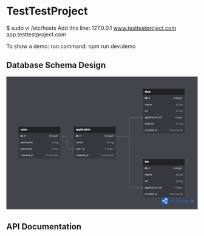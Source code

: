 # TestTestProject

$ sudo vi /etc/hosts
Add this line:
127.0.0.1 www.testtestproject.com app.testtestproject.com

To show a demo:
run command:
npm run dev:demo

## Database Schema Design

![db-schema]

[db-schema]: ./images/textProjectDataSchema.png

## API Documentation
